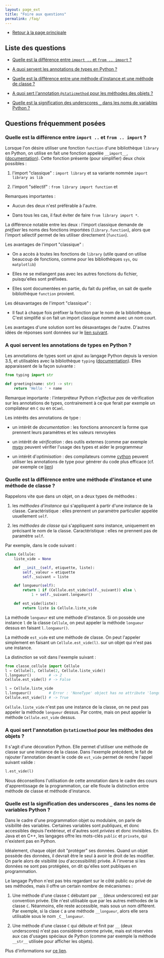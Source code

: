 ```yaml
---
layout: page_ext
title: "Foire aux questions"
permalink: /faq/
---
```


- [Retour à la page principale](../)

## Liste des questions

- [Quelle est la différence entre `import ..` et `from .. import` ?](./#quelle-est-la-différence-entre-import--et-from--import-)

- [A quoi servent les annotations de types en Python ?](./#a-quoi-servent-les-annotations-de-types-en-python-)

- [Quelle est la différence entre une méthode d'instance et une méthode de classe ?](./#quelle-est-la-différence-entre-une-méthode-dinstance-et-une-méthode-de-classe-)

- [A quoi sert l'annotation `@staticmethod` pour les méthodes des objets ?](./#a-quoi-sert-lannotation-staticmethod-pour-les-méthodes-des-objets-)

- [Quelle est la signification des underscores `_` dans les noms de variables Python ?](./#quelle-est-la-signification-des-underscores-_-dans-les-noms-de-variables-python-)

## Questions fréquemment posées

### Quelle est la différence entre `import ..` et `from .. import` ?

Lorsque l'on désire utiliser une fonction `function` d'une
bibliothèque `library` en Python, on utilise en fait une fonction
appelée `__import__`,
([documentation](https://docs.python.org/fr/3/library/functions.html#__import__)). Cette
fonction présente (pour simplifier) deux choix possibles :

1. l'import "classique" : `import library` et sa variante nommée
   `import library as lib`

1. l'import "sélectif" : `from library import function` et

Remarques importantes :

- Aucun des deux n'est préférable à l'autre.

- Dans tous les cas, il faut éviter de faire `from library import *`.

La différence notable entre les deux : l'import classique demande de
*préfixer* les noms des fonctions importées (`library.function`),
alors que l'import sélectif permet de les utiliser directement
(`function`).

Les avantages de l'import "classique" :

- On a accès à toutes les fonctions de `library` (utile quand on
  utilise beaucoup de fonctions, comme pour les bibliothèques `sys`, ou
  `matplotlib`)

- Elles ne se mélangent pas avec les autres fonctions du fichier,
  puisqu'elles sont préfixées.

- Elles sont documentées en partie, du fait du préfixe, on sait de
  quelle bibliothèque `function` provient.

Les désavantages de l'import "classique" :

- Il faut à chaque fois préfixer la fonction par le nom de la
  bibliothèque. C'est simplifié si on fait un import classique nommé
  avec un nom court.

Les avantages d'une solution sont les désavantages de
l'autre. D'autres idées de réponses sont données sur le [lien
suivant](https://stackoverflow.com/questions/710551/use-import-module-or-from-module-import).

### A quoi servent les annotations de types en Python ?

Les annotations de types sont un ajout au langage Python depuis la
version 3.5, et utilisables avec la bibliothèque `typing`
([documentation](https://docs.python.org/3/library/typing.html)). Elles
apparaissent de la façon suivante :

```python
from typing import str

def greeting(name: str) -> str:
    return 'Hello ' + name
```

Remarque importante : l'interpréteur Python *n'effectue pas* de
vérification sur les annotations de types, contrairement à ce que
ferait par exemple un compilateur en `C` ou en `OCaml`.

Les intérêts des annotations de type :

- un intérêt de *documentation* : les fonctions annoncent la forme que
  prennent leurs paramètres et les valeurs renvoyées

- un intérêt de *vérification* : des outils externes (comme par
  exemple [mypy](http://mypy-lang.org/) peuvent vérifier l'usage des
  types et aider le programmeur

- un intérêt d'*optimisation* : des compilateurs comme
  [cython](https://cython.org/) peuvent utiliser les annotations de
  type pour générer du code plus efficace (cf. par exemple ce
  [lien](https://cython.readthedocs.io/en/latest/src/quickstart/cythonize.html))

### Quelle est la différence entre une méthode d'instance et une méthode de classe ?

Rappelons vite que dans un objet, on a deux types de méthodes :

1. les *méthodes d'instance* qui s'appliquent à partir d'une instance
   de la classe. Caractéristique : elles prennent un paramètre
   particulier appelée usuellement `self`.

1. les *méthodes de classe* qui s'appliquent *sans* instance,
   uniquement en précisant le nom de la classe. Caractéristique :
   elles ne prennent pas de paramètre `self`.

Par exemple, dans le code suivant :

```python
class Cellule:
    liste_vide = None

    def __init__(self, etiquette, liste):
        self._valeur = etiquette
        self._suivant = liste

    def longueur(self):
        return 1 if (Cellule.est_vide(self._suivant)) else \
			1 + self._suivant.longueur()

    def est_vide(liste):
        return liste is Cellule.liste_vide
```

La méthode `longueur` est une méthode d'instance. Si on possède une
instance `l` de la classe `Cellule`, on peut appeler la méthode
`longueur` dessus en faisant `l.longueur()`.

La méthode `est_vide` est une méthode de classe. On peut l'appeler
simplement en faisant un `Cellule.est_vide(l)`. sur un objet qui n'est
pas une instance.

La distinction se voit dans l'exemple suivant :


```python
from classe_cellule import Cellule
l = Cellule(1, Cellule(2, Cellule.liste_vide))
l.longueur()        # -> 2
Cellule.est_vide(l) # -> False

l = Cellule.liste_vide
l.longueur()        # Error : 'NoneType' object has no attribute 'longueur'
Cellule.est_vide(l) # -> True
```

`Cellule.liste_vide` n'est pas une instance de la classe, on ne peut
pas appeler la méthode `longueur` dessus. Par contre, mais on peut
appeler la méthode `Cellule.est_vide` dessus.

### A quoi sert l'annotation `@staticmethod` pour les méthodes des objets ?

Il s'agit d'une décoration Python. Elle permet d'utiliser une méthode
de classe sur une instance de la classe. Dans l'exemple précédent, le
fait de rajouter l'annotation devant le code de `est_vide` permet de
rendre l'appel suivant valide :

```python
l.est_vide(l)
```

Nous déconseillons l'utilisation de cette annotation dans le cadre des
cours d'apprentissage de la programmation, car elle floute la
distinction entre méthode de classe et méthode d'instance.

### Quelle est la signification des underscores `_` dans les noms de variables Python ?

Dans le cadre d'une programmation objet ou modulaire, on parle de
visibilité des variables. Certaines variables sont *publiques*, et
donc accessibles depuis l'extérieur, et d'autres sont *privées* et
donc invisibles. En <span class="label">Java</span> et en <span
class="label">C++</span>, les langages offre les mots-clés `public` et
`private`, qui n'existent pas en <span class="label">Python</span>.

Idéalement, chaque objet doit "protéger" ses données. Quand un objet
possède des données, il devrait être le seul à avoir le droit de les
modifier. On parle alors de visibilité (ou d'accessibilité) privée. À
l'inverse si les données ne sont pas protégées, on dit qu'elles sont
publiques en programmation.

Le langage <span class="label">Python</span> n'est pas très regardant
sur le côté public ou privé de ses méthodes, mais il offre un certain
nombre de mécanismes :

1. Une méthode d'une classe `C` débutant par `__` (deux underscores)
   est par convention privée. Elle n'est utilisable que par les autres
   méthodes de la classe `C`. Néanmoins, elle reste accessible, mais
   sous un nom différent. Par exemple, si la clase `C` a une méthode
   `__longueur`, alors elle sera utilisable sous le nom
   `_C__longueur`.

1. Une méthode d'une classe `C` qui débute *et* finit par `__` (deux
   underscores) n'est pas considérée comme privée, mais est réservées
   aux cas d'usages spéciaux de Python (comme par exemple la méthode
   `__str__` utilisée pour afficher les objets).

Plus d'informations sur [ce
lien](https://dbader.org/blog/meaning-of-underscores-in-python).
